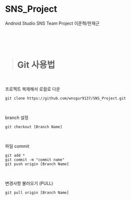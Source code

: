 # SNS_Project
Android Studio SNS Team Project 이준혁/한재근


<br>
<br>
<br>

> # **Git 사용법**

<br>

프로젝트 복제해서 로컬로 다운
```
git clone https://github.com/wnsgur9137/SNS_Project.git
```

<br>

branch 설정
```
git checkout [Branch Name]
```

<br>

파일 commit
```
git add *
git commit -m "commit name"
git push origin [Branch Name]
```

<br>

변경사항 불러오기 (PULL)
```
git pull origin [Branch Name]
```
